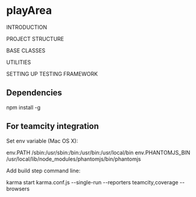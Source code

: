 playArea
========

INTRODUCTION

PROJECT STRUCTURE

BASE CLASSES

UTILITIES

SETTING UP TESTING FRAMEWORK

Dependencies
------------

npm install -g

For teamcity integration
------------------------

Set env variable (Mac OS X):

env.PATH	            /sbin:/usr/sbin:/bin:/usr/bin:/usr/local/bin
env.PHANTOMJS_BIN	    /usr/local/lib/node_modules/phantomjs/bin/phantomjs

Add build step command line:

karma start karma.conf.js --single-run --reporters teamcity,coverage --browsers
